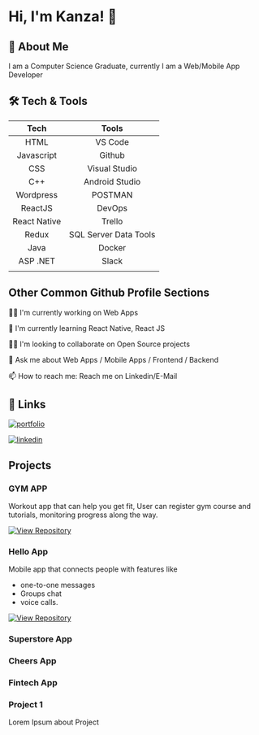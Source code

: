 
# Hi, I'm Kanza! 👋


## 🚀 About Me

I am a Computer Science Graduate, 
currently I am a Web/Mobile App Developer
## 🛠 Tech & Tools

<div align="center">

|Tech|Tools|
|:--:|:--:|
|HTML|VS Code|
|Javascript|Github|
|CSS|Visual Studio|
|C++|Android Studio|
|Wordpress|POSTMAN|
|ReactJS|DevOps|
|React Native|Trello|
|Redux|SQL Server Data Tools|
|Java|Docker|
|ASP .NET|Slack|
|||

</div>


## Other Common Github Profile Sections

👩‍💻 I'm currently working on Web Apps

🧠 I'm currently learning React Native, React JS

👯‍♀️ I'm looking to collaborate on Open Source projects

💬 Ask me about Web Apps / Mobile Apps / Frontend / Backend

📫 How to reach me: Reach me on Linkedin/E-Mail


## 🔗 Links

[![portfolio](https://img.shields.io/badge/my_portfolio-000?style=for-the-badge&logo=ko-fi&logoColor=white)](https://github.com/kanza-shahid-dev?tab=repositories/)
       
[![linkedin](https://img.shields.io/badge/linkedin-0A66C2?style=for-the-badge&logo=linkedin&logoColor=white)](https://www.linkedin.com/in/kanza-shahid-/)

## Projects

### GYM APP

Workout app that can help you get fit, User can register gym course and tutorials, monitoring progress along the way.

[![View Repository](https://github.com/kanza-shahid-dev/gym_app)](https://link-on-click)

### Hello App

Mobile app that connects people with features like 
- one-to-one messages
- Groups chat
- voice calls.

[![View Repository](https://github.com/kanza-shahid-dev/Hello_app)](https://link-on-click)

### Superstore App


### Cheers App


### Fintech App


### Project 1

Lorem Ipsum about Project
